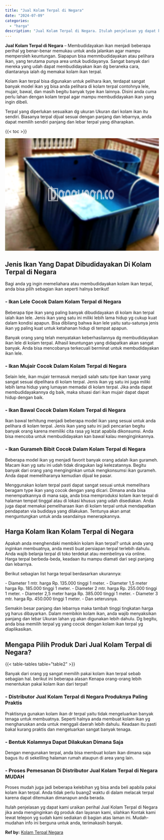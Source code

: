 ```yaml
---
title: "Jual Kolam Terpal di Negara"
date: "2024-07-09"
categories: 
  - "harga"
description: "Jual Kolam Terpal di Negara. Itulah penjelasan yg dapat kami uraikan perihal Jual Kolam Terpal di Negara jika anda menginginkan dg produk dan layanan kami, s..."
---
```


**Jual Kolam Terpal di Negara** – Membudidayakan ikan menjadi beberapa perihal yg benar-benar memukau untuk anda jalankan agar mampu memperoleh keuntungan. Siapapun bisa memmbudidayakan atau pelihara ikan, yang terutama punya area untuk budidayanya. Sangat banyak dari mereka yang udah dapat membudidayakan ikan dg beraneka cara, diantaranya ialah dg memakai kolam ikan terpal.

Kolam ikan terpal bisa digunakan untuk pelihara ikan, terdapat sangat banyak model ikan yg bisa anda pelihara di kolam terpal contohnya lele, mujair, bawal, dan masih begitu banyak type ikan lainnya. Disini anda cuma perlu lahan dengan kolam terpal agar mampu membudidayakan ikan yang ingin dibeli.

Terpal yang diperlukan sesuaikan dg ukuran Ukuran dari kolam ikan itu sendiri. Biasanya terpal dijual sesuai dengan panjang dan lebarnya, anda dapat memilih sendiri panjang dan lebar terpal yang diharapkan.

{{< toc >}}

![Jual Kolam Terpal di Negara](/images/jual-kolam-terpal-22.png)

## Jenis Ikan Yang Dapat Dibudidayakan Di Kolam Terpal di Negara

Bagi anda yg ingin memeliahara atau membudidayakan kolam ikan terpal, anda bisa pilih sebagian ikan seperti halnya berikut!

### \- Ikan Lele Cocok Dalam Kolam Terpal di Negara

Beberapa tipe ikan yang paling banyak dibudidayakan di kolam ikan terpal ialah ikan lele. Jenis ikan yang satu ini miliki lebih lama hidup yg cukup kuat dalam kondisi apapun. Bisa dibilang bahwa ikan lele yaitu satu-satunya jenis ikan yg paling kuat untuk ketahanan hidup di tempat apapun.

Banyak orang yang telah menyatakan keberhasilannya dg membudidayakan ikan lele di kolam terpal. Alhasil keuntungan yang didapatkan akan sangat banyak. Anda bisa mencobanya terkecuali berminat untuk membudidayakan ikan lele.

### \- Ikan Mujair Cocok Dalam Kolam Terpal di Negara

Selain lele, ikan mujair termasuk menjadi salah satu tipe ikan tawar yang sangat sesuai dipelihara di kolam terpal. Jenis ikan yg satu ini juga miliki lebih lama hidup yang lumayan memadai di kolam terpal. Jika anda dapat membudidayakannya dg baik, maka situasi dari ikan mujair dapat dapat hidup dengan baik.

### \- Ikan Bawal Cocok Dalam Kolam Terpal di Negara

Ikan bawal terhitung menjadi beberapa model ikan yang sesuai untuk anda pelihara di kolam terpal. Jenis ikan yang satu ini jadi pencarian begitu banyak orang karena memiliki cita rasa yg lezat apabila dikonsumsi. Anda bisa mencoba untuk membudidayakan kan bawal kalau menginginkannya.

### \- Ikan Gurameh Bibit Cocok Dalam Kolam Terpal di Negara

Beberapa model ikan yg menjadi favorit banyak orang adalah ikan gurameh. Macam ikan yg satu ini udah tidak diragukan lagi kelezatannya. Begitu banyak dari orang yang menginginkan untuk mengkonsumsi ikan gurameh. Anda dapat memeliharanya kemudian dijual ke pasar.

Menggunakan kolam terpal pasti dapat sangat sesuai untuk memelihara beragam type ikan yang cocok dengan yang dicari. Dimana anda bisa menempatkannya di mana saja, anda bisa memproduksi kolam ikan terpal di halaman tempat tinggal atau di lokasi khusus yang udah disediakan. Anda juga dapat memakai pemeliharaan ikan di kolam terpal untuk mendapatkan pendapatan via budidaya yang dilakukan. Tentunya akan amat menguntungkan untuk anda seandainya menerapkannya.

## Harga Kolam Ikan Kolam Terpal di Negara

Apakah anda menghendaki membikin kolam ikan terpal? untuk anda yang inginkan membuatnya, anda mesti buat persiapan terpal terlebih dahulu. Anda wajib belanja terpal di toko terdekat atau membelinya via online. Harga terpal berbeda-beda, keadaan itu mampu diamati dari segi panjang dan lebarnya.

Berikut sebagian list harga terpal berdasarkan ukurannya:

\- Diameter 1 mtr. harga Rp. 135.000 tinggi 1 meter. - Diameter 1,5 meter harga Rp. 185.000 tinggi 1 meter. - Diameter 2 mtr. harga Rp. 255.000 tinggi 1 meter. - Diameter 2,5 meter harga Rp. 385.000 tinggi 1 meter. - Diameter 3 mtr. harga Rp. 450.000 tinggi 1 meter. - Dan seterusnya.

Semakin besar panjang dan lebarnya maka tambah tinggi tingkatan harga yg harus dibayarkan. Dalam membikin kolam ikan, anda wajib menyaksikan panjang dan lebar Ukuran lahan yg akan digunakan lebih dahulu. Dg begitu, anda bisa memilih terpal yg yang cocok dengan kolam ikan terpal yg diaplikasikan.

## Mengapa Pilih Produk Dari Jual Kolam Terpal di Negara?

{{< table-tables table="table2" >}}

Banyak dari orang yg sangat memilih pakai kolam ikan terpal sebab sebagian hal. berikut ini beberapa alasan Kenapa orang-orang lebih menentukan pakai kolam ikan dari terpal!

### \- Distributor Jual Kolam Terpal di Negara Produknya Paling Praktis

Praktisnya gunakan kolam ikan dr terpal yaitu tidak mengeluarkan banyak tenaga untuk membuatnya. Seperti halnya anda membuat kolam ikan yg mengharuskan anda untuk menggali daerah lebih dahulu. Keadaan itu pasti bakal kurang praktis dan mengeluarkan sangat banyak tenaga.

### \- Bentuk Kolamnya Dapat Dilakukan Dimana Saja

Dengan mengunakan terpal, anda bisa membuat kolam ikan dimana saja bagus itu di sekeliling halaman rumah ataupun di area yang lain.

### \- Proses Pemesanan Di Distributor Jual Kolam Terpal di Negara MUDAH

Proses mudah juga jadi beberapa kelebihan yg bisa anda beli apabila pakai kolam ikan terpal. Anda tidak perlu buang2 waktu di dalam melacak terpal karena dapat ditemukan dimanapun anda berada.

Itulah penjelasan yg dapat kami uraikan perihal Jual Kolam Terpal di Negara jika anda menginginkan dg produk dan layanan kami, silahkan Kontak kami lewat telepon yg sudah kami sediakan di bagian atas laman ini. Mudah-mudahan info ini berguna untuk anda, terimakasih banyak.

**Ref by:** [Kolam Terpal Negara](https://id.wikipedia.org/wiki/Kolam)
